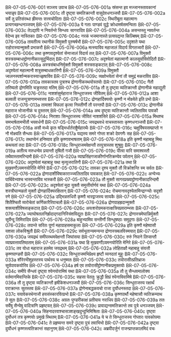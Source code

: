 BR-07-05-076-001	सञ्जय उवाच
BR-07-05-076-001a	स्रंसन्त इव मज्जानस्तावकानां भयान्नृप
BR-07-05-076-001c	तौ दृष्ट्वा समतिक्रान्तौ वासुदेवधनञ्जयौ
BR-07-05-076-002a	सर्वे तु प्रतिसंरब्धा ह्रीमन्तः सत्त्वचोदिताः
BR-07-05-076-002c	स्थिरीबूता महात्मानः प्रत्यगच्छन्धनञ्जयम्
BR-07-05-076-003a	ये गताः पाण्डवं युद्धे क्रोधामर्षसमन्विताः
BR-07-05-076-003c	तेऽद्यापि न निवर्तन्ते सिन्धवः सागरादिव
BR-07-05-076-004a	असन्तस्तु न्यवर्तन्त वेदेभ्य इव नास्तिकाः
BR-07-05-076-004c	नरकं भजमानास्ते प्रत्यपद्यन्त किल्बिषम्
BR-07-05-076-005a	तावतीत्य रथानीकं विमुक्तौ पुरुषर्षभौ
BR-07-05-076-005c	ददृशाते यथा राहोरास्यान्मुक्तौ प्रभाकरौ
BR-07-05-076-006a	मत्स्याविव महाजालं विदार्य विगतज्वरौ
BR-07-05-076-006c	तथा कृष्णावदृश्येतां सेनाजालं विदार्य तत्
BR-07-05-076-007a	विमुक्तौ शस्त्रसम्बाधाद्द्रोणानीकात्सुदुर्भिदात्
BR-07-05-076-007c	अदृश्येतां महात्मानौ कालसूर्याविवोदितौ
BR-07-05-076-008a	अस्त्रसंबाधनिर्मुक्तौ विमुक्तौ शस्त्रसङ्कटात्
BR-07-05-076-008c	अदृश्येतां महात्मानौ शत्रुसम्बाधकारिणौ
BR-07-05-076-009a	विमुक्तौ ज्वलनस्पर्शान्मकरास्याज्झषाविव
BR-07-05-076-009c	व्यक्षोभयेतां सेनां तौ समुद्रं मकराविव
BR-07-05-076-010a	तावकास्तव पुत्राश्च द्रोणानीकस्थयोस्तयोः
BR-07-05-076-010c	नैतौ तरिष्यतो द्रोणमिति चक्रुस्तदा मतिम्
BR-07-05-076-011a	तौ तु दृष्ट्वा व्यतिक्रान्तौ द्रोणानीकं महाद्युती
BR-07-05-076-011c	नाशशंसुर्महाराज सिन्धुराजस्य जीवितम्
BR-07-05-076-012a	आशा बलवती राजन्पुत्राणामभवत्तव
BR-07-05-076-012c	द्रोणहार्दिक्ययोः कृष्णौ न मोक्ष्येते इति प्रभो
BR-07-05-076-013a	तामाशां विफलां कृत्वा निस्तीर्णौ तौ परन्तपौ
BR-07-05-076-013c	द्रोणानीकं महाराज भोजानीकं च दुस्तरम्
BR-07-05-076-014a	अथ दृष्ट्वा व्यतिक्रान्तौ ज्वलिताविव पावकौ
BR-07-05-076-014c	निराशाः सिन्धुराजस्य जीवितं नाशशंसिरे
BR-07-05-076-015a	मिथश्च समभाषेतामभीतौ भयवर्धनौ
BR-07-05-076-015c	जयद्रथवधे वाचस्तास्ताः कृष्णधनञ्जयौ
BR-07-05-076-016a	असौ मध्ये कृतः षड्भिर्धार्तराष्ट्रैर्महारथैः
BR-07-05-076-016c	चक्षुर्विषयसम्प्राप्तो न नौ मोक्ष्यति सैन्धवः
BR-07-05-076-017a	यद्यस्य समरे गोप्ता शक्रो देवगणैः सह
BR-07-05-076-017c	तथाप्येनं हनिष्याव इति कृष्णावभाषताम्
BR-07-05-076-018a	इति कृष्णौ महाबाहू मिथः कथयतां तदा
BR-07-05-076-018c	सिन्धुराजमवेक्षन्तौ तत्पुत्रास्तव शुश्रुवुः
BR-07-05-076-019a	अतीत्य मरुधन्वेव प्रयान्तौ तृषितौ गजौ
BR-07-05-076-019c	पीत्वा वारि समाश्वस्तौ तथैवास्तामरिन्दमौ
BR-07-05-076-020a	व्याघ्रसिंहगजाकीर्णानतिक्रम्येव पर्वतान्
BR-07-05-076-020c	अदृश्येतां महाबाहू यथा मृत्युजरातिगौ
BR-07-05-076-021a	तथा हि मुखवर्णोऽयमनयोरिति मेनिरे
BR-07-05-076-021c	तावका दृश्य मुक्तौ तौ विक्रोशन्ति स्म सर्वतः
BR-07-05-076-022a	द्रोणादाशीविषाकाराज्ज्वलितादिव पावकात्
BR-07-05-076-022c	अन्येभ्यः पार्थिवेभ्यश्च भास्वन्ताविव भास्करौ
BR-07-05-076-023a	तौ मुक्तौ सागरप्रख्याद्द्रोणानीकादरिन्दमौ
BR-07-05-076-023c	अदृश्येतां मुदा युक्तौ समुत्तीर्यार्णवं यथा
BR-07-05-076-024a	शस्त्रौघान्महतो मुक्तौ द्रोणहार्दिक्यरक्षितान्
BR-07-05-076-024c	रोचमानावदृश्येतामिन्द्राग्न्योः सदृशौ रणे
BR-07-05-076-025a	उद्भिन्नरुधिरौ कृष्णौ भारद्वाजस्य सायकैः
BR-07-05-076-025c	शितैश्चितौ व्यरोचेतां कर्णिकारैरिवाचलौ
BR-07-05-076-026a	द्रोणग्राहह्रदान्मुक्तौ शक्त्याशीविषसङ्कटात्
BR-07-05-076-026c	अयःशरोग्रमकरात्क्षत्रियप्रवराम्भसः
BR-07-05-076-027a	ज्याघोषतलनिर्ह्रादाद्गदानिस्त्रिंशविद्युतः
BR-07-05-076-027c	द्रोणास्त्रमेघान्निर्मुक्तौ सूर्येन्दू तिमिरादिव
BR-07-05-076-028a	बाहुभ्यामिव सन्तीर्णौ सिन्धुषष्ठाः समुद्रगाः
BR-07-05-076-028c	तपान्ते सरितः पूर्णा महाग्राहसमाकुलाः
BR-07-05-076-029a	इति कृष्णौ महेष्वासौ यशसा लोकविश्रुतौ
BR-07-05-076-029c	सर्वभूतान्यमन्यन्त द्रोणास्त्रबलविस्मयात्
BR-07-05-076-030a	जयद्रथं समीपस्थमवेक्षन्तौ जिघांसया
BR-07-05-076-030c	रुरुं निपाने लिप्सन्तौ व्याघ्रवत्तावतिष्ठताम्
BR-07-05-076-031a	यथा हि मुखवर्णोऽयमनयोरिति मेनिरे
BR-07-05-076-031c	तव योधा महाराज हतमेव जयद्रथम्
BR-07-05-076-032a	लोहिताक्षौ महाबाहू संयत्तौ कृष्णपाण्डवौ
BR-07-05-076-032c	सिन्धुराजमभिप्रेक्ष्य हृष्टौ व्यनदतां मुहुः
BR-07-05-076-033a	शौरेरभीशुहस्तस्य पार्थस्य च धनुष्मतः
BR-07-05-076-033c	तयोरासीत्प्रतिभ्राजः सूर्यपावकयोरिव
BR-07-05-076-034a	हर्ष एव तयोरासीद्द्रोणानीकप्रमुक्तयोः
BR-07-05-076-034c	समीपे सैन्धवं दृष्ट्वा श्येनयोरामिषं यथा
BR-07-05-076-035a	तौ तु सैन्धवमालोक्य वर्तमानमिवान्तिके
BR-07-05-076-035c	सहसा पेततुः क्रुद्धौ क्षिप्रं श्येनाविवामिषे
BR-07-05-076-036a	तौ तु दृष्ट्वा व्यतिक्रान्तौ हृषीकेशधनञ्जयौ
BR-07-05-076-036c	सिन्धुराजस्य रक्षार्थं पराक्रान्तः सुतस्तव
BR-07-05-076-037a	द्रोणेनाबद्धकवचो राजा दुर्योधनस्तदा
BR-07-05-076-037c	ययावेकरथेनाजौ हयसंस्कारवित्प्रभो
BR-07-05-076-038a	कृष्णपार्थौ महेष्वासौ व्यतिक्रम्याथ ते सुतः
BR-07-05-076-038c	अग्रतः पुण्डरीकाक्षं प्रतीयाय नराधिप
BR-07-05-076-039a	ततः सर्वेषु सैन्येषु वादित्राणि प्रहृष्टवत्
BR-07-05-076-039c	प्रावाद्यन्समतिक्रान्ते तव पुत्रे धनञ्जयम्
BR-07-05-076-040a	सिंहनादरवाश्चासञ्शङ्खदुन्दुभिमिश्रिताः
BR-07-05-076-040c	दृष्ट्वा दुर्योधनं तत्र कृष्णयोः प्रमुखे स्थितम्
BR-07-05-076-041a	ये च ते सिन्धुराजस्य गोप्तारः पावकोपमाः
BR-07-05-076-041c	ते प्रहृष्यन्त समरे दृष्ट्वा पुत्रं तवाभिभो
BR-07-05-076-042a	दृष्ट्वा दुर्योधनं कृष्णस्त्वतिक्रान्तं सहानुगम्
BR-07-05-076-042c	अब्रवीदर्जुनं राजन्प्राप्तकालमिदं वचः

